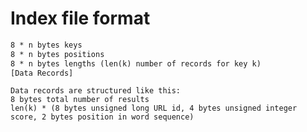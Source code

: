 # Index file format

```8 bytes number of keys (n)
8 * n bytes keys
8 * n bytes positions
8 * n bytes lengths (len(k) number of records for key k)
[Data Records]
```

```
Data records are structured like this:
8 bytes total number of results
len(k) * (8 bytes unsigned long URL id, 4 bytes unsigned integer score, 2 bytes position in word sequence)
